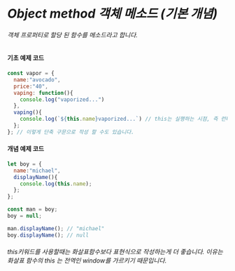 # *Object method 객체 메소드 (기본 개념)*
###### 객체 프로퍼티로 할당 된 함수를 메소드라고 합니다.

#### 기초 예제 코드
```javascript
const vapor = {
  name:"avocado",
  price:"40",
  vaping: function(){
    console.log("vaporized...")
  },
  vaping(){
    console.log(`${this.name}vaporized...`) // this는 실행하는 시점, 즉 런타임에 결정됩니다.
  };
}; // 이렇게 단축 구문으로 작성 할 수도 있습니다.

```
#### 개념 예제 코드
```javascript
let boy = {
  name:"michael",
  displayName(){
    console.log(this.name);
  };
};

const man = boy;
boy = null;

man.displayName(); // "michael"
boy.displayName(); // null
```
###### this키워드를 사용할때는 화살표함수보다 표현식으로 작성하는게 더 좋습니다. 이유는 화살표 함수의 this 는 전역인 window를 가르키기 때문입니다.

